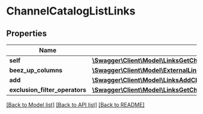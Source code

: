 # ChannelCatalogListLinks

## Properties
Name | Type | Description | Notes
------------ | ------------- | ------------- | -------------
**self** | [**\Swagger\Client\Model\LinksGetChannelCatalogsLink**](LinksGetChannelCatalogsLink.md) |  | [optional] 
**beez_up_columns** | [**\Swagger\Client\Model\ExternalLinksCatalogGetBeezUPColumnsLink**](ExternalLinksCatalogGetBeezUPColumnsLink.md) |  | [optional] 
**add** | [**\Swagger\Client\Model\LinksAddChannelCatalogLink**](LinksAddChannelCatalogLink.md) |  | [optional] 
**exclusion_filter_operators** | [**\Swagger\Client\Model\LinksGetChannelCatalogExclusionFilterOperatorsLink**](LinksGetChannelCatalogExclusionFilterOperatorsLink.md) |  | [optional] 

[[Back to Model list]](../README.md#documentation-for-models) [[Back to API list]](../README.md#documentation-for-api-endpoints) [[Back to README]](../README.md)


